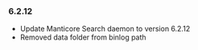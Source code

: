 ### 6.2.12

* Update Manticore Search daemon to version 6.2.12
* Removed data folder from binlog path
